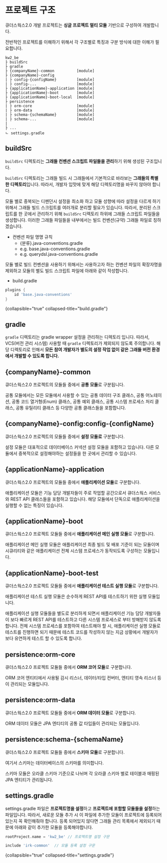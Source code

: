 # 프로젝트 구조

큐더스웍스2.0 개발 프로젝트는 **싱글 프로젝트 멀티 모듈** 기반으로 구성하여 개발합니다.

전반적인 프로젝트를 이해하기 위해서 각 구조별로 특징과 구분 방식에 대한 이해가 필요합니다.

```
kw2_be
├ buildSrc
├ gradle
├ {companyName}-common          [module]
├ {companyName}-config
| ├ config-{configName}         [module]
| ├ config-...                  [module]
├ {applicationName}-application [module]
├ {applicationName}-boot        [module]
├ {applicationName}-boot-local  [module]
├ persistence
| ├ orm-core                    [module]
| ├ orm-data                    [module]
| ├ schema-{schemaName}         [module]
| ├ schema-...                  [module]
|
├ ...
ㄴ settings.gradle
```

## buildSrc

`buildSrc` 디렉토리는 **그래들 컨벤션 스크립트 파일들을 관리**하기 위해 생성된 구조입니다.

`buildSrc` 디렉토리는 그래들 빌드 시 그래들에서 기본적으로 바라보는 **그래들의 특별한 디렉토리**입니다. 따라서, 개발자 입맛에 맞게 해당 디렉토리명을 바꾸지 않아야 합니다.

모듈 별로 중복되는 디펜던시 설정을 최소화 하고 모듈 성향에 따라 설정을 다르게 하기 위해서 그래들 빌드 스크립트를 여러개로 분리할 필요가 있습니다. 따라서, 분리된 스크립트를 한 곳에서 관리하기
위해 `buildSrc` 디렉토리 하위에 그래들 스크립트 파일들을 생성합니다. 이러한 그래들 파일들을 내부에서는 빌드 컨벤션(규약) 그래들 파일로 칭하겠습니다.

- 컨벤션 파일 명명 규칙
    - {분류}.java-conventions.gradle
    - e.g. base.java-conventions.gradle
    - e.g. querydsl.java-conventions.gradle

모듈 별로 빌드 컨벤션을 사용하기 위해서는 사용하고자 하는 컨벤션 파일의 확장자명을 제외하고 모듈의 별도 빌드 스크립트 파일에 아래와 같이 작성합니다.

- build.gradle

```groovy
plugins {
	id 'base.java-conventions'
}
```
{collapsible="true" collapsed-title="build.gradle"}

## gradle

`gradle` 디렉토리는 gradle wrapper 설정을 관리하는 디렉토리 입니다. 따라서, VCS(버전 관리 시스템) 사용할 때 `gradle` 디렉토리가 제외되지 않도록 주의합니다. 해당 디렉토리로 인해서 **모든 참여 개발자가 별도의 설정 작업 없이 같은 그래들 버전 환경에서 개발할 수 있도록 합니다.**

## \{companyName\}-common

큐더스웍스2.0 프로젝트의 모듈들 중에서 **공통 모듈**로 구분됩니다.

공통 모듈에서는 모든 모듈에서 사용할 수 있는 공통 데이터 구조 클래스, 공통 어노테이션, 공통 코드 열거형(Enum) 클래스, 공통 예외 클래스, 공통 시스템 프로세스 처리 클래스, 공통 유틸리티 클래스 등 다양한
공통 클래스들을 포함합니다.

## \{companyName\}-config:config-\{configName\}

큐더스웍스2.0 프로젝트의 모듈들 중에서 **설정 모듈로** 구분합니다.

설정 모듈은 대표적으로 데이터베이스 커넥션 설정 모듈을 포함하고 있습니다. 다른 모듈에서 중복적으로 설정해야하는 설정들을 한 곳에서 관리할 수 있습니다.

## \{applicationName\}-application

큐더스웍스2.0 프로젝트의 모듈들 중에서 **애플리케이션 모듈**로 구분합니다.

애플리케이션 모듈은 기능 담당 개발자들이 주로 작업할 공간으로서 큐더스웍스 서비스와 REST API 클래스들을 포함하고 있습니다. 해당 모듈에서 단독으로 애플리케이션을 실행할 수 없는 특징이 있습니다.

## \{applicationName\}-boot

큐더스웍스2.0 프로젝트 모듈들 중에서 **애플리케이션 메인 실행 모듈**로 구분합니다.

애플리케이션 메인 실행 모듈은 애플리케이션 최종 빌드 및 배포 기준이 되는 모듈이며 시큐리티와 같은 애플리케이션 전체 시스템 프로세스가 동작되도록 구성하는 모듈입니다.

## \{applicationName\}-boot-test

큐더스웍스2.0 프로젝트 모듈들 중에서 **애플리케이션 테스트 실행 모듈**로 구분합니다.

애플리케이션 테스트 실행 모듈은 순수하게 REST API를 테스트하기 위한 실행 모듈입니다.

애플리케이션 실행 모듈들을 별도로 분리하게 되면서 애플리케이션 기능 담당 개발자들이 보다 빠르게 REST API를 테스트하고 다른 시스템 프로세스로 부터 방해받지 않도록 합니다. 전체 시스템 프로세스를 포함하여
테스트해야 할 시, 애플리케이션 실행 모듈로 테스트를 진행하면 되기 때문에 테스트 코드를 작성하지 않는 지금 상황에서 개발자가 보다 유연하게 테스트 할 수 있도록 합니다.

## persistence:orm-core

큐더스웍스2.0 프로젝트 모듈들 중에서 **ORM 코어 모듈**로 구분합니다.

ORM 코어 엔티티에서 사용될 감시 리스너, 데이터/타입 컨버터, 엔티티 영속 리스너 등이 관리되는 모듈입니다.

## persistence:orm-data

큐더스웍스2.0 프로젝트 모듈들 중에서 **ORM 데이터 모듈**로 구분합니다.

ORM 데이터 모듈은 JPA 엔티티의 공통 값 타입들이 관리되는 모듈입니다.

## persistence:schema-\{schemaName\}

큐더스웍스2.0 프로젝트 모듈들 중에서 **스키마 모듈**로 구분합니다.

여기서 스키마는 데이터베이스의 스키마를 의미합니다.

스키마 모듈은 오라클 스키마 기준으로 나뉘며 각 오라클 스키마 별로 테이블과 매핑된 JPA 엔티티가 관리됩니다.

## settings.gradle

settings.gradle 파일은 **프로젝트명을 설정**하고 **프로젝트에 포함할 모듈들을 설정**하는 파일입니다. 따라서, 새로운 모듈 추가 시 이 파일에 추가한 모듈이 프로젝트에 등록되어 있는지 꼭 확인해줘야
합니다. 등록 되어있지 않다면 그래들 관리 목록에서 제외되기 때문에 아래와 같이 추가한 모듈을 등록해야합니다.

```groovy
rootProject.name = 'kw2_be' // 프로젝트명 설정 구문

include 'irk-common'  // 모듈 등록 설정 구문
```
{collapsible="true" collapsed-title="settings.gradle"}